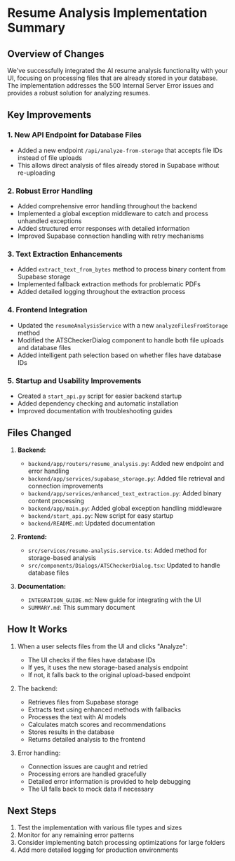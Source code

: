 # Resume Analysis Implementation Summary

## Overview of Changes

We've successfully integrated the AI resume analysis functionality with your UI, focusing on processing files that are already stored in your database. The implementation addresses the 500 Internal Server Error issues and provides a robust solution for analyzing resumes.

## Key Improvements

### 1. New API Endpoint for Database Files

- Added a new endpoint `/api/analyze-from-storage` that accepts file IDs instead of file uploads
- This allows direct analysis of files already stored in Supabase without re-uploading

### 2. Robust Error Handling

- Added comprehensive error handling throughout the backend
- Implemented a global exception middleware to catch and process unhandled exceptions
- Added structured error responses with detailed information
- Improved Supabase connection handling with retry mechanisms

### 3. Text Extraction Enhancements

- Added `extract_text_from_bytes` method to process binary content from Supabase storage
- Implemented fallback extraction methods for problematic PDFs
- Added detailed logging throughout the extraction process

### 4. Frontend Integration

- Updated the `resumeAnalysisService` with a new `analyzeFilesFromStorage` method
- Modified the ATSCheckerDialog component to handle both file uploads and database files
- Added intelligent path selection based on whether files have database IDs

### 5. Startup and Usability Improvements

- Created a `start_api.py` script for easier backend startup
- Added dependency checking and automatic installation
- Improved documentation with troubleshooting guides

## Files Changed

1. **Backend:**
   - `backend/app/routers/resume_analysis.py`: Added new endpoint and error handling
   - `backend/app/services/supabase_storage.py`: Added file retrieval and connection improvements
   - `backend/app/services/enhanced_text_extraction.py`: Added binary content processing
   - `backend/app/main.py`: Added global exception handling middleware
   - `backend/start_api.py`: New script for easy startup
   - `backend/README.md`: Updated documentation

2. **Frontend:**
   - `src/services/resume-analysis.service.ts`: Added method for storage-based analysis
   - `src/components/Dialogs/ATSCheckerDialog.tsx`: Updated to handle database files

3. **Documentation:**
   - `INTEGRATION_GUIDE.md`: New guide for integrating with the UI
   - `SUMMARY.md`: This summary document

## How It Works

1. When a user selects files from the UI and clicks "Analyze":
   - The UI checks if the files have database IDs
   - If yes, it uses the new storage-based analysis endpoint
   - If not, it falls back to the original upload-based endpoint

2. The backend:
   - Retrieves files from Supabase storage
   - Extracts text using enhanced methods with fallbacks
   - Processes the text with AI models
   - Calculates match scores and recommendations
   - Stores results in the database
   - Returns detailed analysis to the frontend

3. Error handling:
   - Connection issues are caught and retried
   - Processing errors are handled gracefully
   - Detailed error information is provided to help debugging
   - The UI falls back to mock data if necessary

## Next Steps

1. Test the implementation with various file types and sizes
2. Monitor for any remaining error patterns
3. Consider implementing batch processing optimizations for large folders
4. Add more detailed logging for production environments 